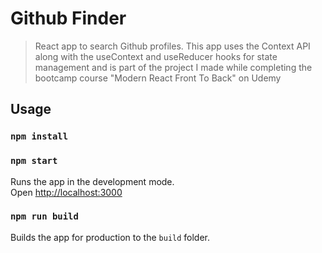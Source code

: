 # Github Finder

> React app to search Github profiles. This app uses the Context API along with the useContext and useReducer hooks for state management and is part of the project I made while completing the bootcamp course "Modern React Front To Back" on Udemy

## Usage

### `npm install`

### `npm start`

Runs the app in the development mode.<br>
Open [http://localhost:3000](http://localhost:3000)

### `npm run build`

Builds the app for production to the `build` folder.<br>
